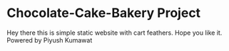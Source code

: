 # Chocolate-Cake-Bakery Project
Hey there this is simple static website with cart feathers. Hope you like it. Powered by Piyush Kumawat
